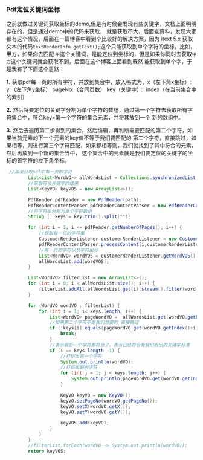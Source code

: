 ### Pdf定位关键词坐标

之前就做过关键词获取坐标的demo,但是有时候会发现有些关键字，文档上面明明存在的，但是通过demo中的代码来获取，
就是获取不大，后面查资料，发现大家都有这个情况，后面在一篇博客中看到个比较好的解决方案，因为
itext 5.x 获取文本的代码`textRenderInfo.getText();`这个只能获取到单个字符的坐标，比如，甲方，如果你去匹配
`甲`这个关键词，是能定位到坐标的，但是如果你同时去获取`甲方`这个关键词就会获取不到，后面在这个博客上面看到既然
能获取到单个字，于是我有了下面这个思路：

**1.** 获取pdf每一页的所有字符，并放到集合中，放入格式为，x（左下角x坐标）: y:（左下角y坐标） pageNo:（合同页数） key（关键字）： index（在当前集合中的索引） 

**2.** 然后将要定位的关键字分割为单个字符的数组，通过第一个字符去获取所有字符集合中，符合key=第一个字符的集合元素，并将其放到一个
新的数组中。

**3.** 然后去遍历第二步得到的集合，然后编辑，再判断需要匹配的第二个字符，如果当前元素的下一个元素的key值不等于我们要匹配的
第二个字符，直接跳过，如果相等，则进行第三个字符匹配，如果都相等则，我们就找到了其中符合的元素，然后再放到一个新的集合当中，
这个集合中的元素就是我们要定位的关键字的坐标的首字符的左下角坐标。

```java
 //用来获取pdf中每一页的字符
        List<List<WordVO>> allWordsList = Collections.synchronizedList(new ArrayList());
        //获取符合关键字的结果
        List<KeyVO> keyVOS = new ArrayList<>();

        PdfReader pdfReader = new PdfReader(path);
        PdfReaderContentParser pdfReaderContentParser = new PdfReaderContentParser(pdfReader);
        //将字符串分割为单个字符数组
        String [] keys = key.trim().split("");

        for (int i = 1; i <= pdfReader.getNumberOfPages(); i++) {
            //获取每一页的字符集
            CustomerRenderListener customerRenderListener = new CustomerRenderListener(i);
            pdfReaderContentParser.processContent(i,customerRenderListener);
            //每一页的字符以及字符坐标
            List<WordVO> wordVOS = customerRenderListener.getWordVOS();
            allWordsList.add(wordVOS);
        }

        List<WordVO> filterList = new ArrayList<>();
        for (int i = 0; i < allWordsList.size(); i++) {
            filterList.addAll(allWordsList.get(i).stream().filter(word -> word.getWord().equals(keys[0])).collect(Collectors.toList()));
        }

        for (WordVO wordVO : filterList) {
            for (int i = 1; i< keys.length; i++) {
                List<WordVO> pageWordVO =  allWordsList.get(wordVO.getPageNo()-1);
                //如果第二个字符不是我们想要的 直接跳过
                if (!keys[i].equals(pageWordVO.get(wordVO.getIndex()+i).getWord())) {
                    break;
                }
                //表示最后一个字符都符合了，表示已经符合我我们给出的关键字标准
                if (i == keys.length -1) {
                    //打印出第一个字符
                    System.out.println(wordVO);
                    //打印出剩余字符
                    for (int j = 1; j < keys.length; j++) {
                        System.out.println(pageWordVO.get(wordVO.getIndex()+j));
                    }

                    KeyVO keyVO = new KeyVO();
                    keyVO.setPageNo(wordVO.getPageNo());
                    keyVO.setX(wordVO.getX());
                    keyVO.setY(wordVO.getY());

                    keyVOS.add(keyVO);
                }
            }
        }
        //filterList.forEach(wordVO -> System.out.println(wordVO));
        return keyVOS;
```


